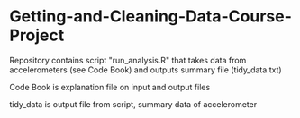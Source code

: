 # Getting-and-Cleaning-Data-Course-Project

Repository contains script "run_analysis.R" that takes data from accelerometers (see Code Book) and outputs summary file (tidy_data.txt)

Code Book is explanation file on input and output files

tidy_data is output file from script, summary data of accelerometer
